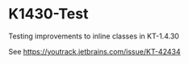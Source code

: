 # K1430-Test
Testing improvements to inline classes in KT-1.4.30

See https://youtrack.jetbrains.com/issue/KT-42434
